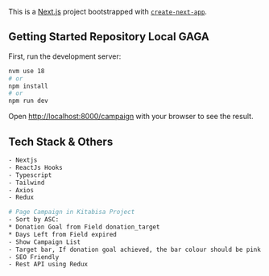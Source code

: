 This is a [Next.js](https://nextjs.org/) project bootstrapped with [`create-next-app`](https://github.com/vercel/next.js/tree/canary/packages/create-next-app).

## Getting Started Repository Local GAGA

First, run the development server:

```bash
nvm use 18
# or
npm install
# or
npm run dev
```

Open [http://localhost:8000/campaign](http://localhost:8000/campaign) with your browser to see the result.

## Tech Stack & Others
```bash
- Nextjs
- ReactJs Hooks
- Typescript
- Tailwind
- Axios
- Redux
```

```bash
# Page Campaign in Kitabisa Project
- Sort by ASC:
* Donation Goal from Field donation_target
* Days Left from Field expired
- Show Campaign List
- Target bar, If donation goal achieved, the bar colour should be pink otherwise the colour is grey
- SEO Friendly
- Rest API using Redux
```
